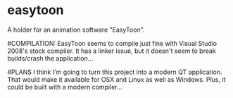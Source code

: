 # easytoon
A holder for an animation software "EasyToon".


#COMPILATION:
EasyToon seems to compile just fine with Visual Studio 2008's stock compiler. It has a linker issue,
but it doesn't seem to break builds/crash the application...

#PLANS
I think I'm going to turn this project into a modern QT application. That would make it available for OSX and Linux
as well as Windows. Plus, it could be built with a modern compiler...
